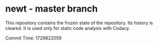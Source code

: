 # newt - master branch

This repository contains the frozen state of the repository.
Its history is cleared. It is used only for static code
analysis with Codacy.

Commit Time: 1729822059